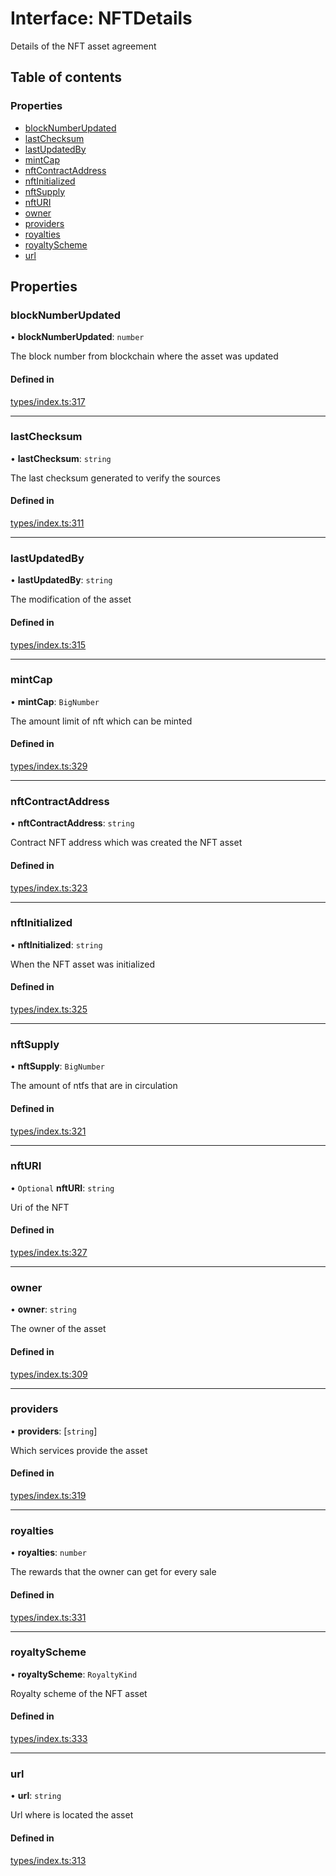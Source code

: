 # Interface: NFTDetails

Details of the NFT asset agreement

## Table of contents

### Properties

- [blockNumberUpdated](NFTDetails.md#blocknumberupdated)
- [lastChecksum](NFTDetails.md#lastchecksum)
- [lastUpdatedBy](NFTDetails.md#lastupdatedby)
- [mintCap](NFTDetails.md#mintcap)
- [nftContractAddress](NFTDetails.md#nftcontractaddress)
- [nftInitialized](NFTDetails.md#nftinitialized)
- [nftSupply](NFTDetails.md#nftsupply)
- [nftURI](NFTDetails.md#nfturi)
- [owner](NFTDetails.md#owner)
- [providers](NFTDetails.md#providers)
- [royalties](NFTDetails.md#royalties)
- [royaltyScheme](NFTDetails.md#royaltyscheme)
- [url](NFTDetails.md#url)

## Properties

### blockNumberUpdated

• **blockNumberUpdated**: `number`

The block number from blockchain where the asset was updated

#### Defined in

[types/index.ts:317](https://github.com/nevermined-io/react-components/blob/090277e/catalog/src/types/index.ts#L317)

___

### lastChecksum

• **lastChecksum**: `string`

The last checksum generated to verify the sources

#### Defined in

[types/index.ts:311](https://github.com/nevermined-io/react-components/blob/090277e/catalog/src/types/index.ts#L311)

___

### lastUpdatedBy

• **lastUpdatedBy**: `string`

The modification of the asset

#### Defined in

[types/index.ts:315](https://github.com/nevermined-io/react-components/blob/090277e/catalog/src/types/index.ts#L315)

___

### mintCap

• **mintCap**: `BigNumber`

The amount limit of nft which can be minted

#### Defined in

[types/index.ts:329](https://github.com/nevermined-io/react-components/blob/090277e/catalog/src/types/index.ts#L329)

___

### nftContractAddress

• **nftContractAddress**: `string`

Contract NFT address which was created the NFT asset

#### Defined in

[types/index.ts:323](https://github.com/nevermined-io/react-components/blob/090277e/catalog/src/types/index.ts#L323)

___

### nftInitialized

• **nftInitialized**: `string`

When the NFT asset was initialized

#### Defined in

[types/index.ts:325](https://github.com/nevermined-io/react-components/blob/090277e/catalog/src/types/index.ts#L325)

___

### nftSupply

• **nftSupply**: `BigNumber`

The amount of ntfs that are in circulation

#### Defined in

[types/index.ts:321](https://github.com/nevermined-io/react-components/blob/090277e/catalog/src/types/index.ts#L321)

___

### nftURI

• `Optional` **nftURI**: `string`

Uri of the NFT

#### Defined in

[types/index.ts:327](https://github.com/nevermined-io/react-components/blob/090277e/catalog/src/types/index.ts#L327)

___

### owner

• **owner**: `string`

The owner of the asset

#### Defined in

[types/index.ts:309](https://github.com/nevermined-io/react-components/blob/090277e/catalog/src/types/index.ts#L309)

___

### providers

• **providers**: [`string`]

Which services provide the asset

#### Defined in

[types/index.ts:319](https://github.com/nevermined-io/react-components/blob/090277e/catalog/src/types/index.ts#L319)

___

### royalties

• **royalties**: `number`

The rewards that the owner can get for every sale

#### Defined in

[types/index.ts:331](https://github.com/nevermined-io/react-components/blob/090277e/catalog/src/types/index.ts#L331)

___

### royaltyScheme

• **royaltyScheme**: `RoyaltyKind`

Royalty scheme of the NFT asset

#### Defined in

[types/index.ts:333](https://github.com/nevermined-io/react-components/blob/090277e/catalog/src/types/index.ts#L333)

___

### url

• **url**: `string`

Url where is located the asset

#### Defined in

[types/index.ts:313](https://github.com/nevermined-io/react-components/blob/090277e/catalog/src/types/index.ts#L313)
